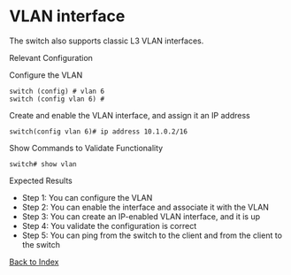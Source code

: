 # VLAN interface

The switch also supports classic L3 VLAN interfaces.

Relevant Configuration

Configure the VLAN

```
switch (config) # vlan 6
switch (config vlan 6) #
```

Create and enable the VLAN interface, and assign it an IP address

```
switch(config vlan 6)# ip address 10.1.0.2/16
```

Show Commands to Validate Functionality

```
switch# show vlan
```

Expected Results

* Step 1: You can configure the VLAN
* Step 2: You can enable the interface and associate it with the VLAN
* Step 3: You can create an IP-enabled VLAN interface, and it is up
* Step 4: You validate the configuration is correct
* Step 5: You can ping from the switch to the client and from the client to the switch

[Back to Index](../index.md)